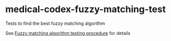 # medical-codex-fuzzy-matching-test
Tests to find the best fuzzy matching algorithm

See [Fuzzy matching algorithm testing procedure](testing_procedure.md) for details